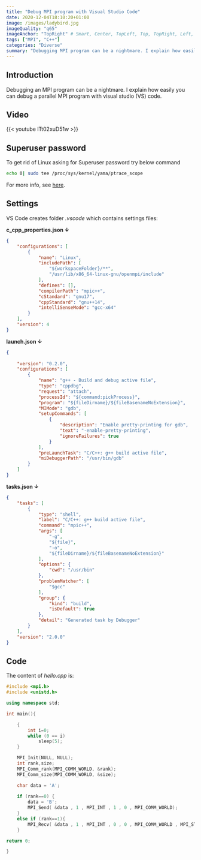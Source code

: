```yaml
---
title: "Debug MPI program with Visual Studio Code"
date: 2020-12-04T18:10:20+01:00
image: /images/ladybird.jpg
imageQuality: "q65"
imageAnchor: "TopRight" # Smart, Center, TopLeft, Top, TopRight, Left, Right, BottomLeft, Bottom, BottomRight.
tags: ["MPI", "C++"]
categories: "Diverse" 
summary: "Debugging MPI program can be a nightmare. I explain how easily you can  debug a parallel MPI program with visual studio (VS) code."
---
```


## Introduction

Debugging an MPI program can be a nightmare. I explain how easily you can debug a parallel MPI program with visual studio (VS) code.

## Video

{{< youtube lTt02xuD51w >}}

## Superuser password

To get rid of Linux asking for Superuser password try below command

```bash
echo 0| sudo tee /proc/sys/kernel/yama/ptrace_scope
```
For more info, see [here](https://github.com/Microsoft/MIEngine/wiki/Troubleshoot-attaching-to-processes-using-GDB).

## Settings

VS Code creates folder *.vscode* which contains settings files:


**c_cpp_properties.json ↓**

```json
{
    "configurations": [
        {
            "name": "Linux",
            "includePath": [
                "${workspaceFolder}/**",
                "/usr/lib/x86_64-linux-gnu/openmpi/include"
            ],
            "defines": [],
            "compilerPath": "mpic++",
            "cStandard": "gnu17",
            "cppStandard": "gnu++14",
            "intelliSenseMode": "gcc-x64"
        }
    ],
    "version": 4
}
```

**launch.json ↓**

```json
{
   
    "version": "0.2.0",
    "configurations": [
        {
            "name": "g++ - Build and debug active file",
            "type": "cppdbg",
            "request": "attach",
            "processId": "${command:pickProcess}",
            "program": "${fileDirname}/${fileBasenameNoExtension}",
            "MIMode": "gdb",
            "setupCommands": [
                {
                    "description": "Enable pretty-printing for gdb",
                    "text": "-enable-pretty-printing",
                    "ignoreFailures": true
                }
            ],
            "preLaunchTask": "C/C++: g++ build active file",
            "miDebuggerPath": "/usr/bin/gdb"
        }
    ]
}
```

**tasks.json ↓**

```json
{
    "tasks": [
        {
            "type": "shell",
            "label": "C/C++: g++ build active file",
            "command": "mpic++",
            "args": [
                "-g",
                "${file}",
                "-o",
                "${fileDirname}/${fileBasenameNoExtension}"
            ],
            "options": {
                "cwd": "/usr/bin"
            },
            "problemMatcher": [
                "$gcc"
            ],
            "group": {
                "kind": "build",
                "isDefault": true
            },
            "detail": "Generated task by Debugger"
        }
    ],
    "version": "2.0.0"
}
```

## Code

The content of *hello.cpp* is:

```cpp
#include <mpi.h>
#include <unistd.h>

using namespace std;

int main(){

    {
        int i=0;
        while (0 == i)
            sleep(5);
    }

    MPI_Init(NULL, NULL);
    int rank,size;
    MPI_Comm_rank(MPI_COMM_WORLD, &rank);
    MPI_Comm_size(MPI_COMM_WORLD, &size);

    char data = 'A';
    
    if (rank==0) {
        data = 'B';
        MPI_Send( &data , 1 , MPI_INT , 1 , 0 , MPI_COMM_WORLD);
    }
    else if (rank==1){
        MPI_Recv( &data , 1 , MPI_INT , 0 , 0 , MPI_COMM_WORLD , MPI_STATUS_IGNORE);
    }

return 0;

} 
```